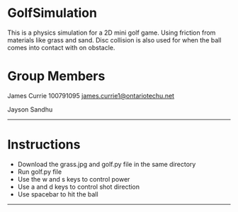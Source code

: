 # GolfSimulation
This is a physics simulation for a 2D mini golf game. Using friction from materials like grass and sand. Disc collision is also used for when the ball comes into contact with on obstacle. 
# Group Members
James Currie 
100791095
james.currie1@ontariotechu.net


Jayson Sandhu 

*******************************
# Instructions
* Download the grass.jpg and golf.py file in the same directory
* Run golf.py file 
* Use the w and s keys to control power
* Use a and d keys to control shot direction
* Use spacebar to hit the ball

********************************

